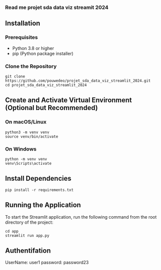 ### Read me projet sda data viz streamit 2024

## Installation

### Prerequisites
- Python 3.8 or higher 
- pip (Python package installer)

### Clone the Repository
    git clone https://github.com/pouwedeo/projet_sda_data_viz_streamlit_2024.git
    cd projet_sda_data_viz_streamlit_2024

## Create and Activate Virtual Environment (Optional but Recommended)

### On macOS/Linux
    python3 -m venv venv
    source venv/bin/activate

### On Windows
    python -m venv venv
    venv\Scripts\activate

## Install Dependencies
    pip install -r requirements.txt

## Running the Application
To start the Streamlit application, run the following command from the root directory of the project:
 
    cd app 
    streamlit run app.py
## Authentifation 
   UserName: user1
   password: password23
